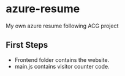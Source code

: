 # azure-resume
My own azure resume following ACG project

## First Steps
- Frontend folder contains the website.
- main.js contains visitor counter code.


